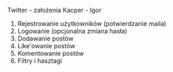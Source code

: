 Twitter - założenia
Kacper - Igor

1. Rejestrowanie użytkowników (potwierdzanie maila)
2. Logowanie (opcjonalna zmiana hasła)
3. Dodawanie postów
4. Like'owanie postów
5. Komentowanie postów
6. Filtry i hasztagi
